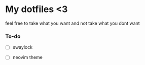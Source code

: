 # My dotfiles <3
feel free to take what you want and not take what you dont want

### To-do
- [ ] swaylock
- [ ] neovim theme

